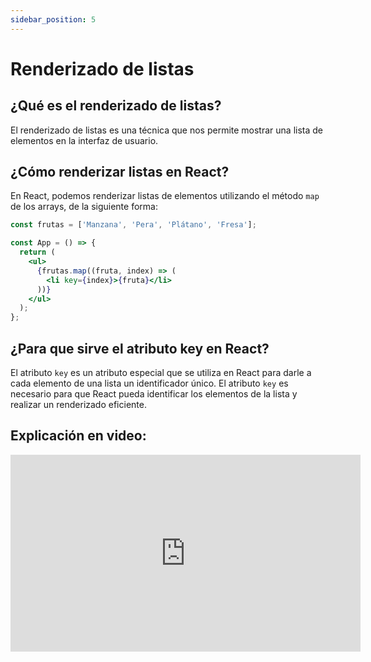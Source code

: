 ```yaml
---
sidebar_position: 5
---
```


# Renderizado de listas

## ¿Qué es el renderizado de listas?

El renderizado de listas es una técnica que nos permite mostrar una lista de elementos en la interfaz de usuario. 

## ¿Cómo renderizar listas en React?

En React, podemos renderizar listas de elementos utilizando el método `map` de los arrays, de la siguiente forma:

```jsx
const frutas = ['Manzana', 'Pera', 'Plátano', 'Fresa'];

const App = () => {
  return (
    <ul>
      {frutas.map((fruta, index) => (
        <li key={index}>{fruta}</li>
      ))}
    </ul>
  );
};
```

## ¿Para que sirve el atributo key en React?

El atributo `key` es un atributo especial que se utiliza en React para darle a cada elemento de una lista un identificador único. El atributo `key` es necesario para que React pueda identificar los elementos de la lista y realizar un renderizado eficiente.

## Explicación en video:


<iframe width="560" height="315" src="https://www.youtube.com/embed/2SR0cH0Qcno?si=y1aKoM79IsodSBoR" title="YouTube video player" frameborder="0" allow="accelerometer; autoplay; clipboard-write; encrypted-media; gyroscope; picture-in-picture; web-share" allowfullscreen></iframe>

